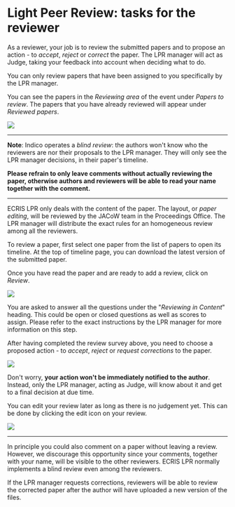 # Light Peer Review: tasks for the reviewer

As a reviewer, your job is to review the submitted papers and to propose an action - to _accept_, _reject_ or _correct_ the paper. The LPR manager will act as Judge, taking your feedback into account when deciding what to do.

You can only review papers that have been assigned to you specifically by the LPR manager.

You can see the papers in the _Reviewing area_ of the event under _Papers to review_. The papers that you have already reviewed will appear under _Reviewed papers_.

![](img/papers_to_review.png)

---

**Note**: Indico operates a *blind review*: the authors won't know who the reviewers are nor their proposals to the LPR manager. They will only see the LPR manager decisions, in their paper's timeline.

**Please refrain to only leave comments without actually reviewing the paper, otherwise authors and reviewers will be able to read your name together with the comment.**

---

ECRIS LPR only deals with the content of the paper. The layout, or *paper editing*, will be reviewed by the JACoW team in the Proceedings Office. The LPR manager will distribute the exact rules for an homogeneous review among all the reviewers.

To review a paper, first select one paper from the list of papers to open its timeline. At the top of timeline page, you can download the latest version of the submitted paper. 

Once you have read the paper and are ready to add a review, click on _Review_.

![](img/make_a_review.png)

You are asked to answer all the questions under the "_Reviewing in Content_" heading. This could be open or closed questions as well as scores to assign. Please refer to the exact instructions by the LPR manager for more information on this step.

After having completed the review survey above, you need to choose a proposed action - to _accept_, _reject_ or _request corrections_ to the paper.

![](img/propose_action.png)

Don't worry, **your action won't be immediately notified to the author**. Instead, only the LPR manager, acting as Judge, will know about it and get to a final decision at due time.

You can edit your review later as long as there is no judgement yet. This can be done by clicking the edit icon on your review.

![](img/edit_review.png)

---

In principle you could also comment on a paper without leaving a review. However, we discourage this opportunity since your comments, together with your name, will be visible to the other reviewers. ECRIS LPR normally implements a blind review even among the reviewers.

If the LPR manager requests corrections, reviewers will be able to review the corrected paper after the author will have uploaded a new version of the files.








